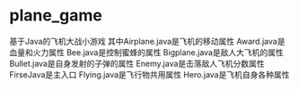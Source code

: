 # plane_game
 基于Java的飞机大战小游戏
 其中Airplane.java是飞机的移动属性
 Award.java是血量和火力属性
 Bee.java是控制蜜蜂的属性
 Bigplane.java是敌人大飞机的属性
 Bullet.java是自身发射的子弹的属性
 Enemy.java是击落敌人飞机分数属性
 FirseJava是主入口
 Flying.java是飞行物共用属性
 Hero.java是飞机自身各种属性
